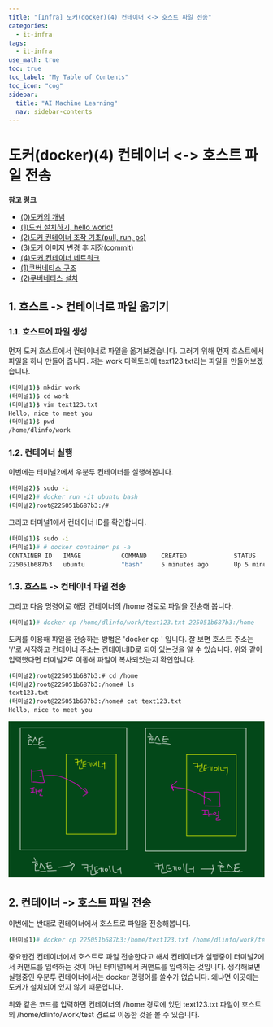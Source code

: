 ```yaml
---
title: "[Infra] 도커(docker)(4) 컨테이너 <-> 호스트 파일 전송" 
categories:
  - it-infra
tags:
  - it-infra
use_math: true
toc: true
toc_label: "My Table of Contents"
toc_icon: "cog"
sidebar:
  title: "AI Machine Learning"
  nav: sidebar-contents
---
```


# 도커(docker)(4) 컨테이너 <-> 호스트 파일 전송

**참고 링크**

* [(0)도커의 개념](https://losskatsu.github.io/it-infra/docker00/)  
* [(1)도커 설치하기, hello world!](https://losskatsu.github.io/it-infra/docker01/)  
* [(2)도커 컨테이너 조작 기초(pull, run, ps)](https://losskatsu.github.io/it-infra/docker02/)  
* [(3)도커 이미지 변경 후 저장(commit)](https://losskatsu.github.io/it-infra/docker03/)  
* [(4)도커 컨테이너 네트워크](https://losskatsu.github.io/it-infra/docker04/)  
* [(1)쿠버네티스 구조](https://losskatsu.github.io/it-infra/kubernetes01/)  
* [(2)쿠버네티스 설치](https://losskatsu.github.io/it-infra/kubernetes02/)


## 1. 호스트 -> 컨테이너로 파일 옮기기 

### 1.1. 호스트에 파일 생성

먼저 도커 호스트에서 컨테이너로 파일을 옮겨보겠습니다. 
그러기 위해 먼저 호스트에서 파일을 하나 만들어 줍니다. 
저는 work 디렉토리에 text123.txt라는 파일을 만들어보겠습니다. 

```bash
(터미널1)$ mkdir work
(터미널1)$ cd work
(터미널1)$ vim text123.txt
Hello, nice to meet you
(터미널1)$ pwd
/home/dlinfo/work
```

### 1.2. 컨테이너 실행

이번에는 터미널2에서 우분투 컨테이너를 실행해봅니다. 

```bash
(터미널2)$ sudo -i
(터미널2)# docker run -it ubuntu bash
(터미널2)root@225051b687b3:/#
```

그리고 터미널1에서 컨테이너 ID를 확인합니다. 

```bash
(터미널1)$ sudo -i
(터미널1)# # docker container ps -a
CONTAINER ID   IMAGE           COMMAND    CREATED             STATUS                      PORTS     NAMES
225051b687b3   ubuntu          "bash"     5 minutes ago       Up 5 minutes                          loving_grothendieck
```

### 1.3. 호스트 -> 컨테이너 파일 전송

그리고 다음 명령어로 해당 컨테이너의 /home 경로로 파일을 전송해 봅니다. 

```bash
(터미널1)# docker cp /home/dlinfo/work/text123.txt 225051b687b3:/home
```

도커를 이용해 파일을 전송하는 방법은 'docker cp <SOURCE> <DESTINATION>' 입니다. 
잘 보면 호스트 주소는 '/'로 시작하고 컨테이너 주소는 컨테이너ID로 되어 있는것을 알 수 있습니다. 
위와 같이 입력했다면 터미널2로 이동해 파일이 복사되었는지 확인합니다.
  
```bash
(터미널2)root@225051b687b3:# cd /home
(터미널2)root@225051b687b3:/home# ls
text123.txt
(터미널2)root@225051b687b3:/home# cat text123.txt
Hello, nice to meet you  
```
  

<center><img src="/assets/images/infra/docker/docker06.jpg" width="800"></center>

  
## 2. 컨테이너 -> 호스트 파일 전송
  
이번에는 반대로 컨테이너에서 호스트로 파일을 전송해봅니다. 

```bash
(터미널1)# docker cp 225051b687b3:/home/text123.txt /home/dlinfo/work/test
```
중요한건 컨테이너에서 호스트로 파일 전송한다고 해서 
컨테이너가 실행중이 터미널2에서 커맨드를 입력하는 것이 아닌 
터미널1에서 커맨드를 입력하는 것입니다. 
생각해보면 실행중인 우분투 컨테이너에서는 docker 명령어를 쓸수가 없습니다. 왜냐면 이곳에는 도커가 설치되어 있지 않기 때문입니다. 
  
위와 같은 코드를 입력하면 컨테이너의 /home 경로에 있던 text123.txt 파일이 호스트의  /home/dlinfo/work/test 경로로 이동한 것을 볼 수 있습니다.
